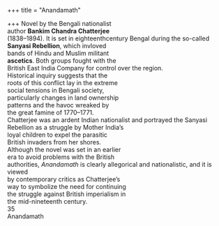 +++
title = "Anandamath"

+++
Novel by the Bengali nationalist  
author **Bankim Chandra Chatterjee**  
(1838–1894). It is set in eighteenthcentury Bengal during the so-called  
**Sanyasi Rebellion**, which invloved  
bands of Hindu and Muslim militant  
**ascetics**. Both groups fought with the  
British East India Company for control over the region.  
Historical inquiry suggests that the  
roots of this conflict lay in the extreme  
social tensions in Bengali society,  
particularly changes in land ownership  
patterns and the havoc wreaked by  
the great famine of 1770–1771.  
Chatterjee was an ardent Indian nationalist and portrayed the Sanyasi  
Rebellion as a struggle by Mother India’s  
loyal children to expel the parasitic  
British invaders from her shores.  
Although the novel was set in an earlier  
era to avoid problems with the British  
authorities, *Anandamath* is clearly allegorical and nationalistic, and it is viewed  
by contemporary critics as Chatterjee’s  
way to symbolize the need for continuing  
the struggle against British imperialism in  
the mid-nineteenth century.  
35  
Anandamath